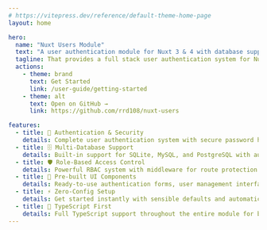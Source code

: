 ```yaml
---
# https://vitepress.dev/reference/default-theme-home-page
layout: home

hero:
  name: "Nuxt Users Module"
  text: "A user authentication module for Nuxt 3 & 4 with database support for SQLite, MySQL, and PostgreSQL"
  tagline: That provides a full stack user authentication system for Nuxt 3 and Nuxt 4 projects.
  actions:
    - theme: brand
      text: Get Started
      link: /user-guide/getting-started
    - theme: alt
      text: Open on GitHub →
      link: https://github.com/rrd108/nuxt-users

features:
  - title: 🔐 Authentication & Security
    details: Complete user authentication system with secure password hashing, password reset, and session management
  - title: 🗄️ Multi-Database Support
    details: Built-in support for SQLite, MySQL, and PostgreSQL with automatic migrations and CLI tools
  - title: 🛡️ Role-Based Access Control
    details: Powerful RBAC system with middleware for route protection and permission-based authorization
  - title: 🎨 Pre-built UI Components
    details: Ready-to-use authentication forms, user management interfaces, and customizable components
  - title: ⚡ Zero-Config Setup
    details: Get started instantly with sensible defaults and automatic configuration (peer dependencies required)
  - title: 🔷 TypeScript First
    details: Full TypeScript support throughout the entire module for better development experience
---
```


<span id="morphBlur"></span>

